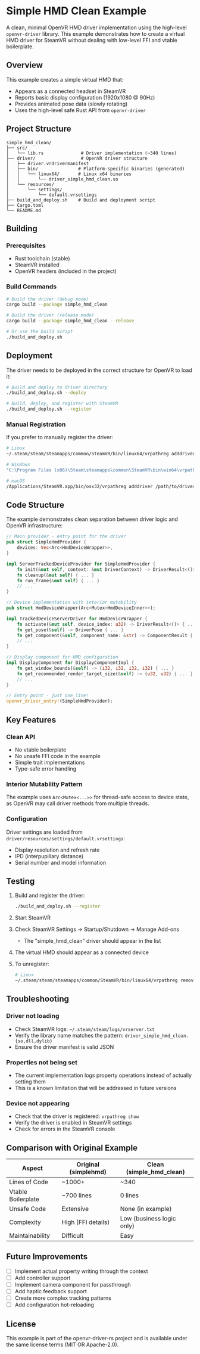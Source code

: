 # Simple HMD Clean Example

A clean, minimal OpenVR HMD driver implementation using the high-level `openvr-driver` library. This example demonstrates how to create a virtual HMD driver for SteamVR without dealing with low-level FFI and vtable boilerplate.

## Overview

This example creates a simple virtual HMD that:
- Appears as a connected headset in SteamVR
- Reports basic display configuration (1920x1080 @ 90Hz)
- Provides animated pose data (slowly rotating)
- Uses the high-level safe Rust API from `openvr-driver`

## Project Structure

```
simple_hmd_clean/
├── src/
│   └── lib.rs              # Driver implementation (~340 lines)
├── driver/                 # OpenVR driver structure
│   ├── driver.vrdrivermanifest
│   ├── bin/               # Platform-specific binaries (generated)
│   │   └── linux64/       # Linux x64 binaries
│   │       └── driver_simple_hmd_clean.so
│   └── resources/
│       └── settings/
│           └── default.vrsettings
├── build_and_deploy.sh    # Build and deployment script
├── Cargo.toml
└── README.md
```

## Building

### Prerequisites

- Rust toolchain (stable)
- SteamVR installed
- OpenVR headers (included in the project)

### Build Commands

```bash
# Build the driver (debug mode)
cargo build --package simple_hmd_clean

# Build the driver (release mode)
cargo build --package simple_hmd_clean --release

# Or use the build script
./build_and_deploy.sh
```

## Deployment

The driver needs to be deployed in the correct structure for OpenVR to load it:

```bash
# Build and deploy to driver directory
./build_and_deploy.sh --deploy

# Build, deploy, and register with SteamVR
./build_and_deploy.sh --register
```

### Manual Registration

If you prefer to manually register the driver:

```bash
# Linux
~/.steam/steam/steamapps/common/SteamVR/bin/linux64/vrpathreg adddriver /path/to/driver

# Windows
"C:\Program Files (x86)\Steam\steamapps\common\SteamVR\bin\win64\vrpathreg.exe" adddriver C:\path\to\driver

# macOS
/Applications/SteamVR.app/bin/osx32/vrpathreg adddriver /path/to/driver
```

## Code Structure

The example demonstrates clean separation between driver logic and OpenVR infrastructure:

```rust
// Main provider - entry point for the driver
pub struct SimpleHmdProvider {
    devices: Vec<Arc<HmdDeviceWrapper>>,
}

impl ServerTrackedDeviceProvider for SimpleHmdProvider {
    fn init(&mut self, context: &mut DriverContext) -> DriverResult<()> { ... }
    fn cleanup(&mut self) { ... }
    fn run_frame(&mut self) { ... }
    // ...
}

// Device implementation with interior mutability
pub struct HmdDeviceWrapper(Arc<Mutex<HmdDeviceInner>>);

impl TrackedDeviceServerDriver for HmdDeviceWrapper {
    fn activate(&mut self, device_index: u32) -> DriverResult<()> { ... }
    fn get_pose(&self) -> DriverPose { ... }
    fn get_component(&self, component_name: &str) -> ComponentResult { ... }
    // ...
}

// Display component for HMD configuration
impl DisplayComponent for DisplayComponentImpl {
    fn get_window_bounds(&self) -> (i32, i32, i32, i32) { ... }
    fn get_recommended_render_target_size(&self) -> (u32, u32) { ... }
    // ...
}

// Entry point - just one line!
openvr_driver_entry!(SimpleHmdProvider);
```

## Key Features

### Clean API
- No vtable boilerplate
- No unsafe FFI code in the example
- Simple trait implementations
- Type-safe error handling

### Interior Mutability Pattern
The example uses `Arc<Mutex<...>>` for thread-safe access to device state, as OpenVR may call driver methods from multiple threads.

### Configuration
Driver settings are loaded from `driver/resources/settings/default.vrsettings`:
- Display resolution and refresh rate
- IPD (interpupillary distance)
- Serial number and model information

## Testing

1. Build and register the driver:
   ```bash
   ./build_and_deploy.sh --register
   ```

2. Start SteamVR

3. Check SteamVR Settings → Startup/Shutdown → Manage Add-ons
   - The "simple_hmd_clean" driver should appear in the list

4. The virtual HMD should appear as a connected device

5. To unregister:
   ```bash
   # Linux
   ~/.steam/steam/steamapps/common/SteamVR/bin/linux64/vrpathreg removedriver /path/to/driver
   ```

## Troubleshooting

### Driver not loading
- Check SteamVR logs: `~/.steam/steam/logs/vrserver.txt`
- Verify the library name matches the pattern: `driver_simple_hmd_clean.{so,dll,dylib}`
- Ensure the driver manifest is valid JSON

### Properties not being set
- The current implementation logs property operations instead of actually setting them
- This is a known limitation that will be addressed in future versions

### Device not appearing
- Check that the driver is registered: `vrpathreg show`
- Verify the driver is enabled in SteamVR settings
- Check for errors in the SteamVR console

## Comparison with Original Example

| Aspect | Original (simplehmd) | Clean (simple_hmd_clean) |
|--------|---------------------|--------------------------|
| Lines of Code | ~1000+ | ~340 |
| Vtable Boilerplate | ~700 lines | 0 lines |
| Unsafe Code | Extensive | None (in example) |
| Complexity | High (FFI details) | Low (business logic only) |
| Maintainability | Difficult | Easy |

## Future Improvements

- [ ] Implement actual property writing through the context
- [ ] Add controller support
- [ ] Implement camera component for passthrough
- [ ] Add haptic feedback support
- [ ] Create more complex tracking patterns
- [ ] Add configuration hot-reloading

## License

This example is part of the openvr-driver-rs project and is available under the same license terms (MIT OR Apache-2.0).